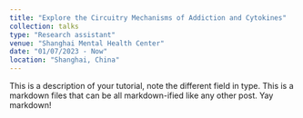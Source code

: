 ```yaml
---
title: "Explore the Circuitry Mechanisms of Addiction and Cytokines"
collection: talks
type: "Research assistant"
venue: "Shanghai Mental Health Center"
date: "01/07/2023 - Now"
location: "Shanghai, China"
---
```


This is a description of your tutorial, note the different field in type. This is a markdown files that can be all markdown-ified like any other post. Yay markdown!

